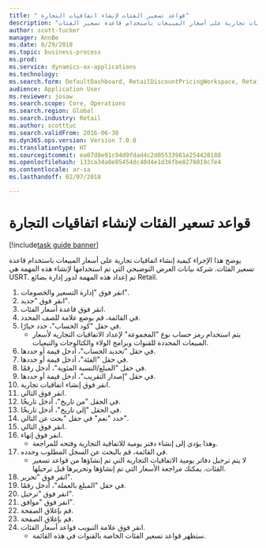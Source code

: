 ```yaml
--- 
title: " قواعد تسعير الفئات لإنشاء اتفاقيات التجارة"
description: "يوضح هذا الإجراء كيفية إنشاء اتفاقيات تجارية على أسعار المبيعات باستخدام قاعدة تسعير الفئات."
author: scott-tucker
manager: AnnBe
ms.date: 8/29/2018
ms.topic: business-process
ms.prod: 
ms.service: dynamics-ax-applications
ms.technology: 
ms.search.form: DefaultDashboard, RetailDiscountPricingWorkspace, RetailPricingDiscountCategoryPriceRule, RetailCategoryPriceRule, EcoResCategorySingleLookup, RetailCategoryPriceWizard, PriceDiscAdm, PriceDiscAdmTable
audience: Application User
ms.reviewer: josaw
ms.search.scope: Core, Operations
ms.search.region: Global
ms.search.industry: Retail
ms.author: scotttuc
ms.search.validFrom: 2016-06-30
ms.dyn365.ops.version: Version 7.0.0
ms.translationtype: HT
ms.sourcegitcommit: ea07d8e91c94d9fdad4c2d05533981e254420188
ms.openlocfilehash: 133ca34a0e85454dc40d4e1d36fbe8278019c7e4
ms.contentlocale: ar-sa
ms.lasthandoff: 02/07/2018

---
```

# <a name="category-pricing-rules-to-create-trade-agreements"></a> قواعد تسعير الفئات لإنشاء اتفاقيات التجارة

[!include[task guide banner](../includes/task-guide-banner.md)]

يوضح هذا الإجراء كيفية إنشاء اتفاقيات تجارية على أسعار المبيعات باستخدام قاعدة تسعير الفئات. شركة بيانات العرض التوضيحي التي تم استخدامها لإنشاء هذه المهمة هي USRT.‬ تم إعداد هذه المهمة لدور إدارة بضائع Retail.

1. انقر فوق "إدارة التسعير والخصومات".
2. انقر فوق "جديد".
3. انقر فوق قاعدة أسعار الفئات.
4. في القائمة، قم بوضع علامة للصف المحدد.
5. في حقل "‏‫كود الحساب‬"، حدد خيارًا.
    * يتم استخدام رمز حساب نوع "المجموعة" لإعداد الاتفاقيات التجارية لأسعار المبيعات المحددة للقنوات وبرامج الولاء والكتالوجات‬ والتبعيات‬.  
6. في حقل "‏‫تحديد الحساب‬"، أدخل قيمة أو حددها.
7. في حقل "الفئة"، أدخل قيمة أو حددها.
8. في حقل "‏‫المبلغ/النسبة المئوية‬"، أدخل رقمًا.
9. في حقل "‏‫إصدار التقريب‬"، أدخل قيمة أو حددها.
10. انقر فوق إنشاء اتفاقيات تجارية.
11. انقر فوق التالي.
12. في الحقل "من تاريخ"، أدخل تاريخًا.
13. في الحقل "إلى تاريخ"، أدخل تاريخًا.
14. حدد "نعم" في حقل "‏‫بحث عن التالي‬".
15. انقر فوق التالي.
16. انقر فوق إنهاء.
    * وهذا يؤدي إلى إنشاء دفتر يومية للاتفاقية التجارية وفتحه للمراجعة.  
17. في القائمة، قم بالبحث عن السجل المطلوب وحدده.
    * لا يتم ترحيل دفاتر يومية الاتفاقيات التجارية التي تم إنشاؤها من قواعد تسعير الفئات. يمكنك مراجعة الأسعار التي تم إنشاؤها وتحريرها قبل ترحيلها.  
18. انقر فوق "تحرير".
19. في حقل "المبلغ بالعملة"، أدخل رقمًا.
20. انقر فوق "ترحيل".
21. انقر فوق "موافق".
22. قم بإغلاق الصفحة.
23. قم بإغلاق الصفحة.
24. انقر فوق علامة التبويب قواعد أسعار الفئات.
    * ستظهر قواعد تسعير الفئات الخاصة بالقنوات في هذه القائمة.  


